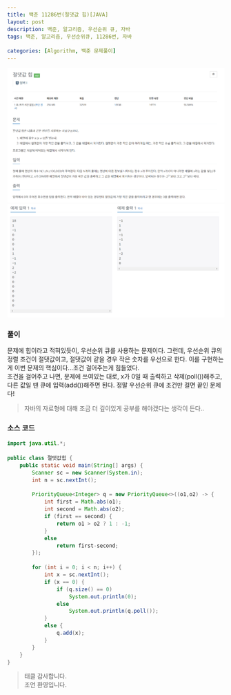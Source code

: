 ```yaml
---
title: 백준 11286번(절댓값 힙)[JAVA]
layout: post
description: 백준, 알고리즘, 우선순위 큐, 자바
tags: 백준, 알고리즘, 우선순위큐, 11286번, 자바

categories: [Algorithm, 백준 문제풀이]
---
```


![절댓값힙](/assets/img/절댓값힙.png)<br/>
![절댓값힙2](/assets/img/절댓값힙2.png)

### __풀이__
문제에 힙이라고 적혀있듯이, 우선순위 큐를 사용하는 문제이다. 그런데, 우선순위 큐의 정렬 조건이 절댓값이고, 절댓값이 같을 경우 작은 숫자를 우선으로 한다. 이를 구현하는게 이번 문제의 핵심이다...조건 걸어주는게 힘들었다.<br/>
조건을 걸어주고 나면, 문제에 쓰여있는 대로, x가 0일 때 출력하고 삭제(poll())해주고, 다른 값일 땐 큐에 입력(add())해주면 된다. 정말 우선순위 큐에 조건만 걸면 끝인 문제다!
>자바의 자료형에 대해 조금 더 깊이있게 공부를 해야겠다는 생각이 든다..

### __소스 코드__ 

```java
import java.util.*;

public class 절댓값힙 {
	public static void main(String[] args) {
		Scanner sc = new Scanner(System.in);
		int n = sc.nextInt();
		
		PriorityQueue<Integer> q = new PriorityQueue<>((o1,o2) -> {
			int first = Math.abs(o1);
			int second = Math.abs(o2);
			if (first == second) {
				return o1 > o2 ? 1 : -1;
			}
			else
				return first-second;
		});
		
		for (int i = 0; i < n; i++) {
			int x = sc.nextInt();
			if (x == 0) {
				if (q.size() == 0)
					System.out.println(0);
				else
					System.out.println(q.poll());
			}
			else {
				q.add(x);
			}
		}
	}
}
```

> 태클 감사합니다.<br/>
> 조언 환영입니다.